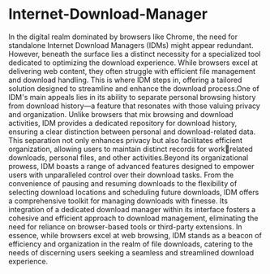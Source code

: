 # Internet-Download-Manager
In the digital realm dominated by browsers like Chrome, the need for standalone Internet Download Managers (IDMs) might appear redundant. However, beneath the surface lies a distinct necessity for a specialized tool dedicated to optimizing the download experience. While browsers excel at delivering web content, they often struggle with efficient file management and download handling. This is where IDM steps in, offering a tailored solution designed to streamline and enhance the download process.One of IDM's main appeals lies in its ability to separate personal browsing history from download history—a feature that resonates with those valuing privacy and organization. Unlike browsers that mix browsing and download activities, IDM provides a dedicated repository for download history, ensuring a clear distinction between personal and download-related data. This separation not only enhances privacy but also facilitates efficient organization, allowing users to maintain distinct records for workrelated downloads, personal files, and other activities.Beyond its organizational prowess, IDM boasts a range of advanced features designed to empower users with unparalleled control over their download tasks. From the convenience of pausing and resuming downloads to the flexibility of selecting download locations and scheduling future downloads, IDM offers a comprehensive toolkit for managing downloads with finesse. Its integration of a dedicated download manager within its interface fosters a cohesive and efficient approach to download management, eliminating the need for reliance on browser-based tools or third-party extensions. In essence, while browsers excel at web browsing, IDM stands as a beacon of efficiency and organization in the realm of file downloads, catering to the needs of discerning users seeking a seamless and streamlined download experience.
